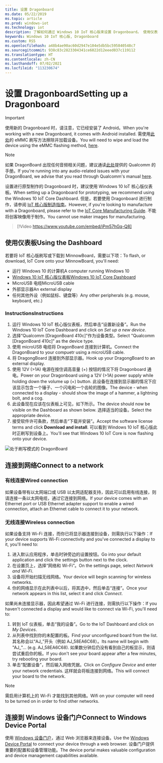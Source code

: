 ```yaml
---
title: 设置 Dragonboard
ms.date: 05/22/2019
ms.topic: article
ms.prod: windows-iot
ms.technology: iot
description: 了解如何通过 Windows 10 IoT 核心版来设置 Dragonboard。 使用仪表板、连接到网络，并连接到 Windows 设备门户。
keywords: Windows 10 IoT 核心版, Dragonboard
ms.custom: RS5
ms.openlocfilehash: a48b4ae90ac60d2947e104e5db5bc595840548c7
ms.sourcegitcommit: 938c83c2823304341ce6022d12eeed037c119112
ms.translationtype: HT
ms.contentlocale: zh-CN
ms.lasthandoff: 07/02/2021
ms.locfileid: "113230674"
---
```

# <a name="setting-up-a-dragonboard"></a><span data-ttu-id="12ff1-105">设置 Dragonboard</span><span class="sxs-lookup"><span data-stu-id="12ff1-105">Setting up a Dragonboard</span></span>

> [!IMPORTANT]
> <span data-ttu-id="12ff1-106">使用新的 Dragonboard 时，请注意，它已经安装了 Android。</span><span class="sxs-lookup"><span data-stu-id="12ff1-106">When you're working with a new Dragonboard, it comes with Android installed.</span></span> <span data-ttu-id="12ff1-107">需使用[此处](https://docs.microsoft.com/windows/iot-core/tutorials/qualcomm)的 eMMC 刷写方法擦除并加载设备。</span><span class="sxs-lookup"><span data-stu-id="12ff1-107">You will need to wipe and load the device using the eMMC flashing method, [here](https://docs.microsoft.com/windows/iot-core/tutorials/qualcomm).</span></span>

> [!NOTE]
> <span data-ttu-id="12ff1-108">如果 DragonBoard 出现任何音频相关问题，建议通读[此处](https://developer.qualcomm.com/download/db410c/stereo-connector-and-audio-routing-application-note.pdf)提供的 Qualcomm 的手册。</span><span class="sxs-lookup"><span data-stu-id="12ff1-108">If you're running into any audio-related issues with your DragonBoard, we advise that you read through Qualcomm's manual [here](https://developer.qualcomm.com/download/db410c/stereo-connector-and-audio-routing-application-note.pdf).</span></span>

<span data-ttu-id="12ff1-109">设置进行原型制作的 Dragonboard 时，建议使用 Windows 10 IoT 核心版仪表板。</span><span class="sxs-lookup"><span data-stu-id="12ff1-109">When setting up a Dragonboard for prototyping, we recommend using the Windows 10 IoT Core Dashboard.</span></span> <span data-ttu-id="12ff1-110">但是，若要使用 Dragonboard 进行制作，请参阅 [IoT 核心版制造指南](https://docs.microsoft.com/windows-hardware/manufacture/iot/iot-core-manufacturing-guide)。</span><span class="sxs-lookup"><span data-stu-id="12ff1-110">However, if you're looking to manufacture with a Dragonboard, please refer to the [IoT Core Manufacturing Guide](https://docs.microsoft.com/windows-hardware/manufacture/iot/iot-core-manufacturing-guide).</span></span> <span data-ttu-id="12ff1-111">不能将创客映像用于制作。</span><span class="sxs-lookup"><span data-stu-id="12ff1-111">You cannot use maker images for manufacturing.</span></span>
<br>
> [!Video https://www.youtube.com/embed/iPm57hGq-Q8]

## <a name="using-the-dashboard"></a><span data-ttu-id="12ff1-112">使用仪表板</span><span class="sxs-lookup"><span data-stu-id="12ff1-112">Using the Dashboard</span></span>

<span data-ttu-id="12ff1-113">若要将 IoT 核心版刷写或下载到 MinnowBoard，需要以下项：</span><span class="sxs-lookup"><span data-stu-id="12ff1-113">To flash, or download, IoT Core onto your MinnowBoard, you'll need:</span></span>
* <span data-ttu-id="12ff1-114">运行 Windows 10 的计算机</span><span class="sxs-lookup"><span data-stu-id="12ff1-114">A computer running Windows 10</span></span>
* [<span data-ttu-id="12ff1-115">Windows 10 IoT 核心版仪表板</span><span class="sxs-lookup"><span data-stu-id="12ff1-115">Windows 10 IoT Core Dashboard</span></span>](https://docs.microsoft.com/windows/iot-core/downloads)
* <span data-ttu-id="12ff1-116">MicroUSB 电缆</span><span class="sxs-lookup"><span data-stu-id="12ff1-116">MicroUSB cable</span></span>
* <span data-ttu-id="12ff1-117">外部显示器</span><span class="sxs-lookup"><span data-stu-id="12ff1-117">An external display</span></span>
* <span data-ttu-id="12ff1-118">任何其他外设（例如鼠标、键盘等）</span><span class="sxs-lookup"><span data-stu-id="12ff1-118">Any other peripherals (e.g. mouse, keyboard, etc.)</span></span>

### <a name="instructions"></a><span data-ttu-id="12ff1-119">Instructions</span><span class="sxs-lookup"><span data-stu-id="12ff1-119">Instructions</span></span>

1. <span data-ttu-id="12ff1-120">运行 Windows 10 IoT 核心版仪表板，然后单击“设置新设备”。</span><span class="sxs-lookup"><span data-stu-id="12ff1-120">Run the Windows 10 IoT Core Dashboard and click on *Set up a new device*.</span></span>
2. <span data-ttu-id="12ff1-121">选择“Qualcomm [DragonBoard 410c]”作为设备类型。</span><span class="sxs-lookup"><span data-stu-id="12ff1-121">Select "Qualcomm [DragonBoard 410c]" as the device type.</span></span>
3. <span data-ttu-id="12ff1-122">使用 microUSB 电缆将 DragonBoard 连接到计算机。</span><span class="sxs-lookup"><span data-stu-id="12ff1-122">Connect the DragonBoard to your compuetr using a microUSB cable.</span></span>
4. <span data-ttu-id="12ff1-123">将 DragongBoard 连接到外部显示器。</span><span class="sxs-lookup"><span data-stu-id="12ff1-123">Hook up your DragongBoard to an external display.</span></span>
5. <span data-ttu-id="12ff1-124">使用 12V (>1A) 电源在按住调高音量 (+) 按钮的情况下将 Dragonboard 通电。</span><span class="sxs-lookup"><span data-stu-id="12ff1-124">Power on your Dragonboard using a 12V (>1A) power supply while holding down the volume up (+) button.</span></span> <span data-ttu-id="12ff1-125">此设备在连接到显示器的情况下应该显示包含一个锤子、一个闪电和一个齿轮的图像。</span><span class="sxs-lookup"><span data-stu-id="12ff1-125">The device - when connected to a display - should show the image of a hammer, a lightning bolt, and a cog.</span></span>
6. <span data-ttu-id="12ff1-126">此设备现在应该在仪表板上可见，如下所示。</span><span class="sxs-lookup"><span data-stu-id="12ff1-126">The device should now be visible on the Dashboard as shown below.</span></span> <span data-ttu-id="12ff1-127">选择适当的设备。</span><span class="sxs-lookup"><span data-stu-id="12ff1-127">Select the appropriate device.</span></span>
7. <span data-ttu-id="12ff1-128">接受软件许可条款，然后单击“下载并安装”。</span><span class="sxs-lookup"><span data-stu-id="12ff1-128">Accept the software license terms and click **Download and install**.</span></span> <span data-ttu-id="12ff1-129">可以看到 Windows 10 IoT 核心版此时正刷写到设备上。</span><span class="sxs-lookup"><span data-stu-id="12ff1-129">You'll see that Windows 10 IoT Core is now flashing onto your device.</span></span>

![处于刷写模式的 DragonBoard](../media/DeviceSetup/db4.png)

## <a name="connect-to-a-network"></a><span data-ttu-id="12ff1-131">连接到网络</span><span class="sxs-lookup"><span data-stu-id="12ff1-131">Connect to a network</span></span>
### <a name="wired-connection"></a><span data-ttu-id="12ff1-132">有线连接</span><span class="sxs-lookup"><span data-stu-id="12ff1-132">Wired connection</span></span>
<span data-ttu-id="12ff1-133">如果设备带有以太网端口或 USB 以太网适配器支持，因此可以启用有线连接，则请连接一条以太网电缆，通过它连接到网络。</span><span class="sxs-lookup"><span data-stu-id="12ff1-133">If your device comes with an Ethernet port or USB Ethernet adapter support to enable a wired connection, attach an Ethernet cable to connect it to your network.</span></span>

### <a name="wireless-connection"></a><span data-ttu-id="12ff1-134">无线连接</span><span class="sxs-lookup"><span data-stu-id="12ff1-134">Wireless connection</span></span>
<span data-ttu-id="12ff1-135">如果设备支持 Wi-Fi 连接，而你已将显示器连接到设备，则需执行以下操作：</span><span class="sxs-lookup"><span data-stu-id="12ff1-135">If your device supports Wi-Fi connectivity and you've connected a display to it, you'll need to:</span></span>

1. <span data-ttu-id="12ff1-136">进入默认应用程序，单击时钟旁边的设置按钮。</span><span class="sxs-lookup"><span data-stu-id="12ff1-136">Go into your default application and click the settings button next to the clock.</span></span>
2. <span data-ttu-id="12ff1-137">在设置页上，选择“网络和 Wi-Fi”。</span><span class="sxs-lookup"><span data-stu-id="12ff1-137">On the settings page, select _Network and Wi-Fi_.</span></span>
3. <span data-ttu-id="12ff1-138">设备将开始扫描无线网络。</span><span class="sxs-lookup"><span data-stu-id="12ff1-138">Your device will begin scanning for wireless networks.</span></span>
4. <span data-ttu-id="12ff1-139">你的网络显示在此列表中以后，将其选中，然后单击“连接”。</span><span class="sxs-lookup"><span data-stu-id="12ff1-139">Once your network appears in this list, select it and click _Connect_.</span></span>

<span data-ttu-id="12ff1-140">如果尚未连接显示器，因此希望通过 Wi-Fi 进行连接，则需执行以下操作：</span><span class="sxs-lookup"><span data-stu-id="12ff1-140">If you haven't connected a display and would like to connect via Wi-Fi, you'll need to:</span></span>

1. <span data-ttu-id="12ff1-141">转到 IoT 仪表板，单击“我的设备”。</span><span class="sxs-lookup"><span data-stu-id="12ff1-141">Go to the IoT Dashboard and click on _My Devices_.</span></span>
2. <span data-ttu-id="12ff1-142">从列表中找到你的未配置的板。</span><span class="sxs-lookup"><span data-stu-id="12ff1-142">Find your unconfigured board from the list.</span></span> <span data-ttu-id="12ff1-143">其名称会以“AJ_”开头（例如 AJ_58EA6C68）。</span><span class="sxs-lookup"><span data-stu-id="12ff1-143">Its name will begin with "AJ_"... (e.g. AJ_58EA6C68).</span></span> <span data-ttu-id="12ff1-144">如果数分钟后仍没有看到自己的板显示，则请尝试重启你的板。</span><span class="sxs-lookup"><span data-stu-id="12ff1-144">If you don't see your board appear after a few minutes, try rebooting your board.</span></span>
3. <span data-ttu-id="12ff1-145">单击“配置设备”，然后输入网络凭据。</span><span class="sxs-lookup"><span data-stu-id="12ff1-145">Click on _Configure Device_ and enter your network credentials.</span></span> <span data-ttu-id="12ff1-146">这样就会将板连接到网络。</span><span class="sxs-lookup"><span data-stu-id="12ff1-146">This will connect your board to the network.</span></span>

> [!NOTE]
> <span data-ttu-id="12ff1-147">需启用计算机上的 Wi-Fi 才能找到其他网络。</span><span class="sxs-lookup"><span data-stu-id="12ff1-147">Wifi on your computer will need to be turned on in order to find other networks.</span></span>

## <a name="connect-to-windows-device-portal"></a><span data-ttu-id="12ff1-148">连接到 Windows 设备门户</span><span class="sxs-lookup"><span data-stu-id="12ff1-148">Connect to Windows Device Portal</span></span>

<span data-ttu-id="12ff1-149">使用 [Windows 设备门户](../manage-your-device/DevicePortal.md)，通过 Web 浏览器来连接设备。</span><span class="sxs-lookup"><span data-stu-id="12ff1-149">Use the [Windows Device Portal](../manage-your-device/DevicePortal.md) to connect your device through a web browser.</span></span> <span data-ttu-id="12ff1-150">设备门户提供重要的配置和设备管理功能。</span><span class="sxs-lookup"><span data-stu-id="12ff1-150">The device portal makes valuable configuration and device management capabilities available.</span></span>
